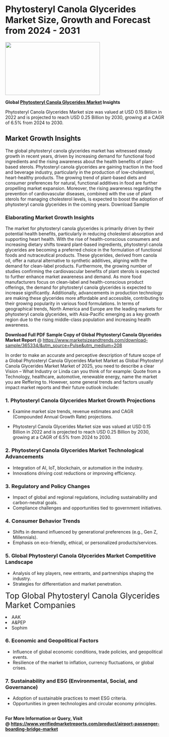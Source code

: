 <H1>Phytosteryl Canola Glycerides Market Size, Growth and Forecast from 2024 - 2031</H1><img class="aligncenter size-medium wp-image-584254" src="https://thirdeyenews.in/wp-content/uploads/2024/09/Global-Market-Research-300x168.jpeg" alt="" width="300" height="168" /><p><strong>Global&nbsp;<a href="https://www.marketsizeandtrends.com/download-sample/365334/&amp;utm_source=Pulse&amp;utm_medium=208">Phytosteryl Canola Glycerides Market</a> Insights</strong></p><p>Phytosteryl Canola Glycerides Market size was valued at USD 0.15 Billion in 2022 and is projected to reach USD 0.25 Billion by 2030, growing at a CAGR of 6.5% from 2024 to 2030.</p><p><h2>Market Growth Insights</h2> The global phytosteryl canola glycerides market has witnessed steady growth in recent years, driven by increasing demand for functional food ingredients and the rising awareness about the health benefits of plant-based sterols. Phytosteryl canola glycerides are gaining traction in the food and beverage industry, particularly in the production of low-cholesterol, heart-healthy products. The growing trend of plant-based diets and consumer preferences for natural, functional additives in food are further propelling market expansion. Moreover, the rising awareness regarding the prevention of cardiovascular diseases, combined with the use of plant sterols for managing cholesterol levels, is expected to boost the adoption of phytosteryl canola glycerides in the coming years. Download Sample <h3>Elaborating Market Growth Insights</h3> The market for phytosteryl canola glycerides is primarily driven by their potential health benefits, particularly in reducing cholesterol absorption and supporting heart health. With the rise of health-conscious consumers and increasing dietary shifts toward plant-based ingredients, phytosteryl canola glycerides are becoming a preferred choice in the formulation of functional foods and nutraceutical products. These glycerides, derived from canola oil, offer a natural alternative to synthetic additives, aligning with the demand for clean-label products. Furthermore, the growing number of studies confirming the cardiovascular benefits of plant sterols is expected to further enhance market awareness and demand. As more food manufacturers focus on clean-label and health-conscious product offerings, the demand for phytosteryl canola glycerides is expected to increase significantly. Additionally, advancements in production technology are making these glycerides more affordable and accessible, contributing to their growing popularity in various food formulations. In terms of geographical trends, North America and Europe are the leading markets for phytosteryl canola glycerides, with Asia-Pacific emerging as a key growth region due to the rising middle-class population and increasing health awareness. </p><p><span class=""><strong>Download Full PDF Sample Copy of Global Phytosteryl Canola Glycerides Market Report</strong> @ <a href="https://www.marketsizeandtrends.com/download-sample/365334/&amp;utm_source=Pulse&amp;utm_medium=208" target="_blank">https://www.marketsizeandtrends.com/download-sample/365334/&amp;utm_source=Pulse&amp;utm_medium=208</a></span></p><p>In order to make an accurate and perceptive description of future scope of a Global&nbsp;Phytosteryl Canola Glycerides Market Market as Global&nbsp;Phytosteryl Canola Glycerides Market Market of 2025, you need to describe a clear Vision &ndash; What Industry or Linda can you think of for example: Quote from a Technology, healthcare, automotive, renewable energy, name the market you are Reffering to. However, some general trends and factors usually impact market reports and their future outlook include:</p><h3>1.&nbsp;<strong>Phytosteryl Canola Glycerides Market Growth Projections</strong></h3><ul><li>Examine market size trends, revenue estimates and CAGR (Compounded Annual Growth Rate) projections.</li><li><p>Phytosteryl Canola Glycerides Market size was valued at USD 0.15 Billion in 2022 and is projected to reach USD 0.25 Billion by 2030, growing at a CAGR of 6.5% from 2024 to 2030.</p></li></ul><h3>2.&nbsp;<strong>Phytosteryl Canola Glycerides Market Technological Advancements</strong></h3><ul><li>Integration of AI, IoT, blockchain, or automation in the industry.</li><li>Innovations driving cost reductions or improving efficiency.</li></ul><h3>3.&nbsp;<strong>Regulatory and Policy Changes</strong></h3><ul><li>Impact of global and regional regulations, including sustainability and carbon-neutral goals.</li><li>Compliance challenges and opportunities tied to government initiatives.</li></ul><h3>4.&nbsp;<strong>Consumer Behavior Trends</strong></h3><ul><li>Shifts in demand influenced by generational preferences (e.g., Gen Z, Millennials).</li><li>Emphasis on eco-friendly, ethical, or personalized products/services.</li></ul><h3>5.&nbsp;<strong>Global Phytosteryl Canola Glycerides Market Competitive Landscape</strong></h3><ul><li>Analysis of key players, new entrants, and partnerships shaping the industry.</li><li>Strategies for differentiation and market penetration.</li></ul><p data-pm-slice="1 1 []"><span style="color: inherit; font-family: inherit; font-size: 25px;">Top Global Phytosteryl Canola Glycerides Market Companies</span></p><div class="" data-test-id=""><p><li>AAK</li><li> A&PEP</li><li> Sophim</li></p></div><h3>6.&nbsp;<strong>Economic and Geopolitical Factors</strong></h3><ul><li>Influence of global economic conditions, trade policies, and geopolitical events.</li><li>Resilience of the market to inflation, currency fluctuations, or global crises.</li></ul><h3>7.&nbsp;<strong>Sustainability and ESG (Environmental, Social, and Governance)</strong></h3><ul><li>Adoption of sustainable practices to meet ESG criteria.</li><li>Opportunities in green technologies and circular economy principles.</li></ul><h2><strong style="font-size: 14px;">For More Information or Query, Visit @&nbsp;</strong><a style="background-color: #ffffff; font-size: 14px;" href="https://www.marketsizeandtrends.com/report/phytosteryl-canola-glycerides-market/" target="_blank">https://www.verifiedmarketreports.com/product/airport-passenger-boarding-bridge-market</a></h2>
